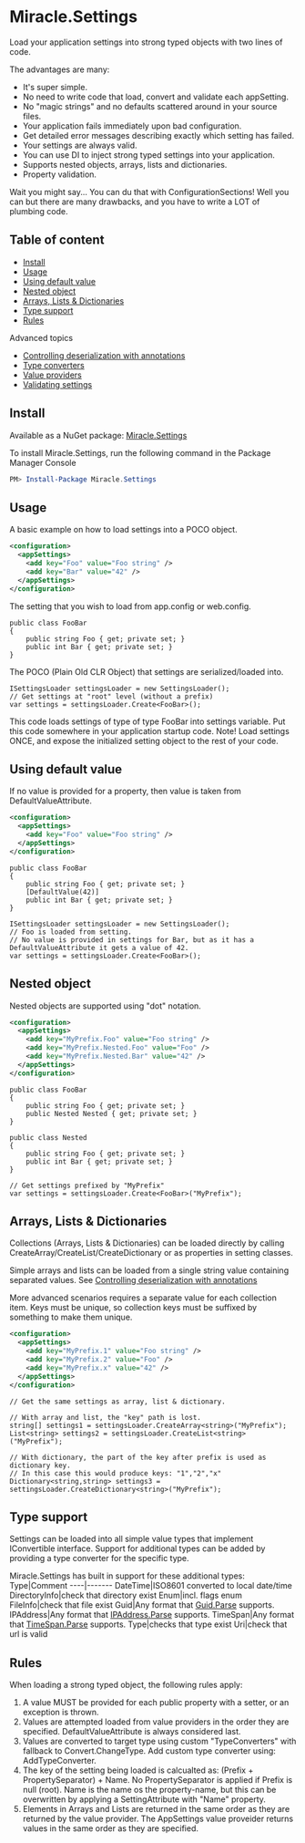# Miracle.Settings

Load your application settings into strong typed objects with two lines of code. 

The advantages are many:
* It's super simple.
* No need to write code that load, convert and validate each appSetting.
* No "magic strings" and no defaults scattered around in your source files.
* Your application fails immediately upon bad configuration.
* Get detailed error messages describing exactly which setting has failed. 
* Your settings are always valid.
* You can use DI to inject strong typed settings into your application.
* Supports nested objects, arrays, lists and dictionaries.
* Property validation.

Wait you might say... You can du that with ConfigurationSections! Well you can but there are many drawbacks, and you have to write a LOT of plumbing code.

## Table of content
* [Install](#install)
* [Usage](#usage)
* [Using default value](#using-default-value)
* [Nested object](#nested-object)
* [Arrays, Lists & Dictionaries](#arrays-lists--dictionaries)
* [Type support](#type-support)
* [Rules](#rules)

Advanced topics
* [Controlling deserialization with annotations](Annotatons.md)
* [Type converters](TypeConverters.md)
* [Value providers](ValueProviders.md)
* [Validating settings](Validation.md)

## Install
Available as a NuGet package: [Miracle.Settings](https://www.nuget.org/packages/Miracle.Settings/)

To install Miracle.Settings, run the following command in the Package Manager Console
```Powershell
PM> Install-Package Miracle.Settings
```
## Usage
A basic example on how to load settings into a POCO object.
```XML
<configuration>
  <appSettings>
    <add key="Foo" value="Foo string" />
    <add key="Bar" value="42" />
  </appSettings>
</configuration>
```
The setting that you wish to load from app.config or web.config.
```CSharp
public class FooBar
{
    public string Foo { get; private set; }
    public int Bar { get; private set; }
}
```
The POCO (Plain Old CLR Object) that settings are serialized/loaded into.
```CSharp
ISettingsLoader settingsLoader = new SettingsLoader();
// Get settings at "root" level (without a prefix) 
var settings = settingsLoader.Create<FooBar>();
```
This code loads settings of type of type FooBar into settings variable. Put this code somewhere in your application startup code.
Note! Load settings ONCE, and expose the initialized setting object to the rest of your code.

## Using default value
If no value is provided for a property, then value is taken from DefaultValueAttribute.

```XML
<configuration>
  <appSettings>
    <add key="Foo" value="Foo string" />
  </appSettings>
</configuration>
```
```CSharp
public class FooBar
{
    public string Foo { get; private set; }
    [DefaultValue(42)]
    public int Bar { get; private set; }
}
```
```CSharp
ISettingsLoader settingsLoader = new SettingsLoader();
// Foo is loaded from setting. 
// No value is provided in settings for Bar, but as it has a DefaultValueAttribute it gets a value of 42.
var settings = settingsLoader.Create<FooBar>();
```

## Nested object
Nested objects are supported using "dot" notation.

```XML
<configuration>
  <appSettings>
    <add key="MyPrefix.Foo" value="Foo string" />
    <add key="MyPrefix.Nested.Foo" value="Foo" />
    <add key="MyPrefix.Nested.Bar" value="42" />
  </appSettings>
</configuration>
```

```CSharp
public class FooBar
{
    public string Foo { get; private set; }
    public Nested Nested { get; private set; }
}

public class Nested
{
    public string Foo { get; private set; }
    public int Bar { get; private set; }
}

// Get settings prefixed by "MyPrefix"
var settings = settingsLoader.Create<FooBar>("MyPrefix");
```

## Arrays, Lists & Dictionaries
Collections (Arrays, Lists & Dictionaries) can be loaded directly by calling CreateArray/CreateList/CreateDictionary or as properties in setting classes. 

Simple arrays and lists can be loaded from a single string value containing separated values. See [Controlling deserialization with annotations](Annotatons.md)

More advanced scenarios requires a separate value for each collection item. Keys must be unique, so collection keys must be suffixed by something to make them unique. 
```XML
<configuration>
  <appSettings>
    <add key="MyPrefix.1" value="Foo string" />
    <add key="MyPrefix.2" value="Foo" />
    <add key="MyPrefix.x" value="42" />
  </appSettings>
</configuration>
```

```CSharp
// Get the same settings as array, list & dictionary.

// With array and list, the "key" path is lost. 
string[] settings1 = settingsLoader.CreateArray<string>("MyPrefix");
List<string> settings2 = settingsLoader.CreateList<string>("MyPrefix");

// With dictionary, the part of the key after prefix is used as dictionary key. 
// In this case this would produce keys: "1","2","x"
Dictionary<string,string> settings3 = settingsLoader.CreateDictionary<string>("MyPrefix");
```
## Type support
Settings can be loaded into all simple value types that implement IConvertible interface.
Support for additional types can be added by providing a type converter for the specific type.

Miracle.Settings has built in support for these additional types:
Type|Comment
----|-------
DateTime|ISO8601 converted to local date/time
DirectoryInfo|check that directory exist
Enum|incl. flags enum
FileInfo|check that file exist
Guid|Any format that [Guid.Parse](https://msdn.microsoft.com/en-us/library/system.guid.parse.aspx) supports.
IPAddress|Any format that [IPAddress.Parse](https://msdn.microsoft.com/en-us/library/system.net.ipaddress.parse.aspx) supports.
TimeSpan|Any format that [TimeSpan.Parse](https://msdn.microsoft.com/en-us/library/system.timespan.parse.aspx) supports.
Type|checks that type exist
Uri|check that url is valid

## Rules
When loading a strong typed object, the following rules apply:

1. A value MUST be provided for each public property with a setter, or an exception is thrown.
2. Values are attempted loaded from value providers in the order they are specified. DefaultValueAttribute is always considered last.
3. Values are converted to target type using custom "TypeConverters" with fallback to Convert.ChangeType. Add custom type converter using: AddTypeConverter.
4. The key of the setting being loaded is calcualted as: (Prefix + PropertySeparator) + Name. No PropertySeparator is applied if Prefix is null (root). Name is the name os the property-name, but this can be overwritten by applying a SettingAttribute with "Name" property.
5. Elements in Arrays and Lists are returned in the same order as they are returned by the value provider. The AppSettings value proveider returns values in the same order as they are specified. 


